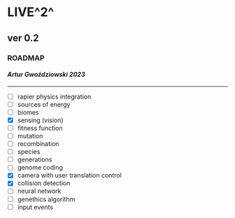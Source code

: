
# LIVE^2^

## ver 0.2

### ROADMAP

#### _Artur Gwoździowski 2023_

* * *

- [ ] rapier physics integration
- [ ] sources of energy
- [ ] biomes
- [x] sensing (vision)
- [ ] fitness function
- [ ] mutation
- [ ] recombination
- [ ] species
- [ ] generations
- [ ] genome coding
- [x] camera with user translation control
- [X] collision detection
- [ ] neural network
- [ ] genethics algorithm
- [ ] input events
